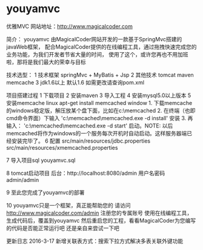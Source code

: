 # youyamvc
优雅MVC 网站地址：http://www.magicalcoder.com

简介：
youyamvc 由MagicalCoder网站开发的一款基于SpringMvc搭建的javaWeb框架，
配合MagicalCoder提供的在线编程工具，通过拖拽快速完成您的业务功能，为我们开发者节省大量的时间，
使用了这个，或许您再也不用加班啦，那将是我们最大的荣幸与目标

技术选型：
1 技术框架 springMvc + MyBatis + Jsp
2 其他技术 tomcat maven  memcache
3 jdk1.6以上 默认1.6 如需更改请查询pom.xml

项目搭建过程
1 下载项目
2 安装maven
3 导入工程
4 安装mysql5.0以上版本
5 安装memcache
    linux apt-get install memcached
    window 1. 下载memcache的windows稳定版，解压放某个盘下面，比如在c:\memcached
           2. 在终端（也即cmd命令界面）下输入 'c:\memcached\memcached.exe -d install' 安装
           3. 再输入： 'c:\memcached\memcached.exe -d start' 启动。NOTE: 以后memcached将作为windows的一个服务每次开机时自动启动。这样服务器端已经安装完毕了。
6 配置
src/main/resources/jdbc.properties
src/main/resources/xmemcached.properties

7 导入项目sql
  youyamvc.sql

8 tomcat启动项目
  后台：http://localhost:8080/admin     用户名密码 admin/admin

9 至此您完成了youyamvc的部署

10 youyamvc只是一个框架，真正能帮助您的 请访问 http://www.magicalcoder.com/admin 注册您的专属账号
    使用在线编程工具，生成代码后，覆盖到youyamvc 然后重启您的工程，看看MagicalCoder为您编写的代码是否能正常运行吧
    还是亲自来尝试一下吧

更新日志
2016-3-17
    新增关联表方式：搜索下拉方式解决多表关联外键功能
